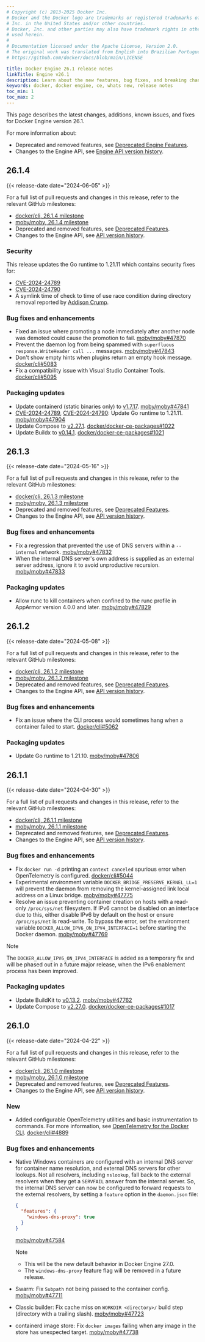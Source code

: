 ```yaml
---
# Copyright (c) 2013-2025 Docker Inc.
# Docker and the Docker logo are trademarks or registered trademarks of Docker,
# Inc. in the United States and/or other countries.
# Docker, Inc. and other parties may also have trademark rights in other terms
# used herein.
#
# Documentation licensed under the Apache License, Version 2.0.
# The original work was translated from English into Brazilian Portuguese.
# https://github.com/docker/docs/blob/main/LICENSE

title: Docker Engine 26.1 release notes
linkTitle: Engine v26.1
description: Learn about the new features, bug fixes, and breaking changes for Docker Engine
keywords: docker, docker engine, ce, whats new, release notes
toc_min: 1
toc_max: 2
---
```

This page describes the latest changes, additions, known issues, and fixes for Docker Engine version 26.1.

For more information about:

- Deprecated and removed features, see [Deprecated Engine Features](../deprecated.md).
- Changes to the Engine API, see [Engine API version history](/reference/api/engine/version-history.md).

## 26.1.4

{{< release-date date="2024-06-05" >}}

For a full list of pull requests and changes in this release, refer to the relevant GitHub milestones:

- [docker/cli, 26.1.4 milestone](https://github.com/docker/cli/issues?q=is%3Aclosed+milestone%3A26.1.4)
- [moby/moby, 26.1.4 milestone](https://github.com/moby/moby/issues?q=is%3Aclosed+milestone%3A26.1.4)
- Deprecated and removed features, see [Deprecated Features](https://github.com/docker/cli/blob/v26.1.4/docs/deprecated.md).
- Changes to the Engine API, see [API version history](https://github.com/moby/moby/blob/v26.1.4/docs/api/version-history.md).

### Security

This release updates the Go runtime to 1.21.11 which contains security fixes for:

- [CVE-2024-24789]
- [CVE-2024-24790]
- A symlink time of check to time of use race condition during directory removal reported by [Addison Crump](https://github.com/addisoncrump).

### Bug fixes and enhancements

- Fixed an issue where promoting a node immediately after another node was demoted could cause the promotion to fail. [moby/moby#47870](https://github.com/moby/moby/pull/47870)
- Prevent the daemon log from being spammed with `superfluous response.WriteHeader call ...` messages. [moby/moby#47843](https://github.com/moby/moby/pull/47843)
- Don't show empty hints when plugins return an empty hook message. [docker/cli#5083](https://github.com/docker/cli/pull/5083)
- Fix a compatibility issue with Visual Studio Container Tools. [docker/cli#5095](https://github.com/docker/cli/pull/5095)

### Packaging updates

- Update containerd (static binaries only) to [v1.7.17](https://github.com/containerd/containerd/releases/tag/v1.7.17). [moby/moby#47841](https://github.com/moby/moby/pull/47841)
- [CVE-2024-24789], [CVE-2024-24790]: Update Go runtime to 1.21.11. [moby/moby#47904](https://github.com/moby/moby/pull/47904)
- Update Compose to [v2.27.1](https://github.com/docker/compose/releases/tag/v2.27.1). [docker/docker-ce-packages#1022](https://github.com/docker/docker-ce-packaging/pull/1022)
- Update Buildx to [v0.14.1](https://github.com/docker/buildx/releases/tag/v0.14.1). [docker/docker-ce-packages#1021](https://github.com/docker/docker-ce-packaging/pull/1021)

[CVE-2024-24789]: https://github.com/golang/go/issues/66869
[CVE-2024-24790]: https://github.com/golang/go/issues/67680

## 26.1.3

{{< release-date date="2024-05-16" >}}

For a full list of pull requests and changes in this release, refer to the relevant GitHub milestones:

- [docker/cli, 26.1.3 milestone](https://github.com/docker/cli/issues?q=is%3Aclosed+milestone%3A26.1.3)
- [moby/moby, 26.1.3 milestone](https://github.com/moby/moby/issues?q=is%3Aclosed+milestone%3A26.1.3)
- Deprecated and removed features, see [Deprecated Features](https://github.com/docker/cli/blob/v26.1.3/docs/deprecated.md).
- Changes to the Engine API, see [API version history](https://github.com/moby/moby/blob/v26.1.3/docs/api/version-history.md).

### Bug fixes and enhancements

- Fix a regression that prevented the use of DNS servers within a `--internal` network. [moby/moby#47832](https://github.com/moby/moby/pull/47832)
- When the internal DNS server's own address is supplied as an external server address, ignore it to avoid unproductive recursion. [moby/moby#47833](https://github.com/moby/moby/pull/47833)

### Packaging updates

- Allow runc to kill containers when confined to the runc profile in AppArmor version 4.0.0 and later. [moby/moby#47829](https://github.com/moby/moby/pull/47829)

## 26.1.2

{{< release-date date="2024-05-08" >}}

For a full list of pull requests and changes in this release, refer to the relevant GitHub milestones:

- [docker/cli, 26.1.2 milestone](https://github.com/docker/cli/issues?q=is%3Aclosed+milestone%3A26.1.2)
- [moby/moby, 26.1.2 milestone](https://github.com/moby/moby/issues?q=is%3Aclosed+milestone%3A26.1.2)
- Deprecated and removed features, see [Deprecated Features](https://github.com/docker/cli/blob/v26.1.2/docs/deprecated.md).
- Changes to the Engine API, see [API version history](https://github.com/moby/moby/blob/v26.1.2/docs/api/version-history.md).

### Bug fixes and enhancements

- Fix an issue where the CLI process would sometimes hang when a container failed to start. [docker/cli#5062](https://github.com/docker/cli/pull/5062)

### Packaging updates

- Update Go runtime to 1.21.10. [moby/moby#47806](https://github.com/moby/moby/pull/47806)

## 26.1.1

{{< release-date date="2024-04-30" >}}

For a full list of pull requests and changes in this release, refer to the relevant GitHub milestones:

- [docker/cli, 26.1.1 milestone](https://github.com/docker/cli/issues?q=is%3Aclosed+milestone%3A26.1.1)
- [moby/moby, 26.1.1 milestone](https://github.com/moby/moby/issues?q=is%3Aclosed+milestone%3A26.1.1)
- Deprecated and removed features, see [Deprecated Features](https://github.com/docker/cli/blob/v26.1.1/docs/deprecated.md).
- Changes to the Engine API, see [API version history](https://github.com/moby/moby/blob/v26.1.1/docs/api/version-history.md).

### Bug fixes and enhancements

- Fix `docker run -d` printing an `context canceled` spurious error when OpenTelemetry is configured. [docker/cli#5044](https://github.com/docker/cli/pull/5044)
- Experimental environment variable `DOCKER_BRIDGE_PRESERVE_KERNEL_LL=1` will prevent the daemon from removing the kernel-assigned link local address on a Linux bridge. [moby/moby#47775](https://github.com/moby/moby/pull/47775)
- Resolve an issue preventing container creation on hosts with a read-only `/proc/sys/net` filesystem. If IPv6 cannot be disabled on an interface due to this, either disable IPv6 by default on the host or ensure `/proc/sys/net` is read-write. To bypass the error, set the environment variable `DOCKER_ALLOW_IPV6_ON_IPV4_INTERFACE=1` before starting the Docker daemon. [moby/moby#47769](https://github.com/moby/moby/pull/47769)

> [!NOTE]
>
> The `DOCKER_ALLOW_IPV6_ON_IPV4_INTERFACE` is added as a temporary fix and will be phased out in a future major release, when the IPv6 enablement process has been improved.

### Packaging updates

- Update BuildKit to [v0.13.2](https://github.com/moby/buildkit/releases/tag/v0.13.2). [moby/moby#47762](https://github.com/moby/moby/pull/47762)
- Update Compose to [v2.27.0](https://github.com/docker/compose/releases/tag/v2.27.0). [docker/docker-ce-packages#1017](https://github.com/docker/docker-ce-packaging/pull/1017)


## 26.1.0

{{< release-date date="2024-04-22" >}}

For a full list of pull requests and changes in this release, refer to the relevant GitHub milestones:

- [docker/cli, 26.1.0 milestone](https://github.com/docker/cli/issues?q=is%3Aclosed+milestone%3A26.1.0)
- [moby/moby, 26.1.0 milestone](https://github.com/moby/moby/issues?q=is%3Aclosed+milestone%3A26.1.0)
- Deprecated and removed features, see [Deprecated Features](https://github.com/docker/cli/blob/v26.1.0/docs/deprecated.md).
- Changes to the Engine API, see [API version history](https://github.com/moby/moby/blob/v26.1.0/docs/api/version-history.md).

### New

- Added configurable OpenTelemetry utilities and basic instrumentation to commands.
  For more information, see [OpenTelemetry for the Docker CLI](https://docs.docker.com/config/otel). [docker/cli#4889](https://github.com/docker/cli/pull/4889)

### Bug fixes and enhancements

- Native Windows containers are configured with an internal DNS server for container name resolution, and external DNS servers for other lookups.
  Not all resolvers, including `nslookup`, fall back to the external resolvers when they get a `SERVFAIL` answer from the internal server.
  So, the internal DNS server can now be configured to forward requests to the external resolvers, by setting a `feature` option in the `daemon.json` file:

  ```json
  {
    "features": {
      "windows-dns-proxy": true
    }
  }
  ```

  [moby/moby#47584](https://github.com/moby/moby/pull/47584)

  > [!NOTE]
  >
  > - This will be the new default behavior in Docker Engine 27.0.
  > - The `windows-dns-proxy` feature flag will be removed in a future release.

- Swarm: Fix `Subpath` not being passed to the container config. [moby/moby#47711](https://github.com/moby/moby/pull/47711)
- Classic builder: Fix cache miss on `WORKDIR <directory>/` build step (directory with a trailing slash). [moby/moby#47723](https://github.com/moby/moby/pull/47723)
- containerd image store: Fix `docker images` failing when any image in the store has unexpected target. [moby/moby#47738](https://github.com/moby/moby/pull/47738)
